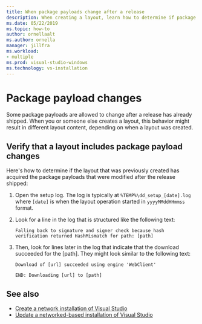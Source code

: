 ```yaml
---
title: When package payloads change after a release
description: When creating a layout, learn how to determine if package payloads changed after a release has already shipped.
ms.date: 05/22/2019
ms.topic: how-to
author: ornellaalt
ms.author: ornella
manager: jillfra
ms.workload:
- multiple
ms.prod: visual-studio-windows
ms.technology: vs-installation
---
```

# Package payload changes

Some package payloads are allowed to change after a release has already shipped. When you or someone else creates a layout, this behavior might result in different layout content, depending on when a layout was created.

## Verify that a layout includes package payload changes

Here's how to determine if the layout that was previously created has acquired the package payloads that were modified after the release shipped:

1. Open the setup log. The log is typically at `%TEMP%\dd_setup_[date].log` where `[date]` is when the layout operation started in `yyyyMMddHHmmss` format.

2. Look for a line in the log that is structured like the following text:

    `Falling back to signature and signer check because hash verification returned HashMismatch for path: [path]`

3. Then, look for lines later in the log that indicate that the download succeeded for the [path]. They might look similar to the following text:

    `Download of [url] succeeded using engine 'WebClient'`

    `END: Downloading [url] to [path]`

## See also

* [Create a network installation of Visual Studio](create-a-network-installation-of-visual-studio.md)
* [Update a networked-based installation of Visual Studio](update-a-network-installation-of-visual-studio.md)
